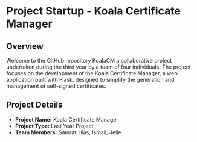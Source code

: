 # Project Startup - Koala Certificate Manager

## Overview

Welcome to the GitHub repository KoalaCM a collaborative project undertaken during the third year by a team of four individuals. The project focuses on the development of the Koala Certificate Manager, a web application built with Flask, designed to simplify the generation and management of self-signed certificates.

## Project Details

- **Project Name:** Koala Certificate Manager
- **Project Type:** Last Year Project
- **Team Members:** Samrat, Ilias, Ismail, Jelle
